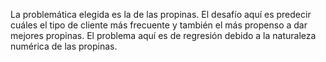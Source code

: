 La problemática elegida es la de las propinas.
El desafío aquí es predecir cuáles el tipo de cliente más frecuente y también 
el más propenso a dar mejores propinas.
El problema aquí es de regresión debido a la naturaleza numérica de las propinas.